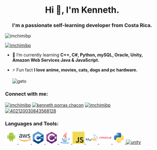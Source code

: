 <h1 align="center">Hi 👋, I'm Kenneth.</h1>
<h3 align="center">I'm a passionate self-learning developer from Costa Rica.</h3>

<p align="left"> <img src="https://komarev.com/ghpvc/?username=imchimibp&label=Profile%20views&color=68098b&style=plastic" alt="imchimibp" /> </p>

<p align="left"> <a href="https://twitter.com/imchimibp" target="blank"><img src="https://img.shields.io/twitter/follow/imchimibp?logo=twitter&style=for-the-badge" alt="imchimibp" /></a> </p>

- 🌱 I’m currently learning **C++, C#, Python, mySQL, Oracle, Unity, Amazon Web Services Java & JavaScript.**

- ⚡ Fun fact **I love anime, movies, cats, dogs and pc hardware.**

  ![geto](https://github.com/user-attachments/assets/f5659811-7aec-48b4-b399-4836c42cd163)


<h3 align="left">Connect with me:</h3>
<p align="left">
<a href="https://twitter.com/imchimibp" target="blank"><img align="center" src="https://raw.githubusercontent.com/rahuldkjain/github-profile-readme-generator/master/src/images/icons/Social/twitter.svg" alt="imchimibp" height="30" width="40" /></a>
<a href="https://linkedin.com/in/kenneth porras chacon" target="blank"><img align="center" src="https://raw.githubusercontent.com/rahuldkjain/github-profile-readme-generator/master/src/images/icons/Social/linked-in-alt.svg" alt="kenneth porras chacon" height="30" width="40" /></a>
<a href="https://instagram.com/imchimibp" target="blank"><img align="center" src="https://raw.githubusercontent.com/rahuldkjain/github-profile-readme-generator/master/src/images/icons/Social/instagram.svg" alt="imchimibp" height="30" width="40" /></a>
<a href="https://discord.gg/402120030843568128" target="blank"><img align="center" src="https://raw.githubusercontent.com/rahuldkjain/github-profile-readme-generator/master/src/images/icons/Social/discord.svg" alt="402120030843568128" height="30" width="40" /></a>
</p>

<h3 align="left">Languages and Tools:</h3>
<p align="left"> <a href="https://developer.android.com" target="_blank" rel="noreferrer"> <img src="https://raw.githubusercontent.com/devicons/devicon/master/icons/android/android-original-wordmark.svg" alt="android" width="40" height="40"/> </a> <a href="https://aws.amazon.com" target="_blank" rel="noreferrer"> <img src="https://raw.githubusercontent.com/devicons/devicon/master/icons/amazonwebservices/amazonwebservices-original-wordmark.svg" alt="aws" width="40" height="40"/> </a> <a href="https://www.w3schools.com/cpp/" target="_blank" rel="noreferrer"> <img src="https://raw.githubusercontent.com/devicons/devicon/master/icons/cplusplus/cplusplus-original.svg" alt="cplusplus" width="40" height="40"/> </a> <a href="https://www.w3schools.com/cs/" target="_blank" rel="noreferrer"> <img src="https://raw.githubusercontent.com/devicons/devicon/master/icons/csharp/csharp-original.svg" alt="csharp" width="40" height="40"/> </a> <a href="https://www.java.com" target="_blank" rel="noreferrer"> <img src="https://raw.githubusercontent.com/devicons/devicon/master/icons/java/java-original.svg" alt="java" width="40" height="40"/> </a> <a href="https://developer.mozilla.org/en-US/docs/Web/JavaScript" target="_blank" rel="noreferrer"> <img src="https://raw.githubusercontent.com/devicons/devicon/master/icons/javascript/javascript-original.svg" alt="javascript" width="40" height="40"/> </a> <a href="https://www.mysql.com/" target="_blank" rel="noreferrer"> <img src="https://raw.githubusercontent.com/devicons/devicon/master/icons/mysql/mysql-original-wordmark.svg" alt="mysql" width="40" height="40"/> </a> <a href="https://www.oracle.com/" target="_blank" rel="noreferrer"> <img src="https://raw.githubusercontent.com/devicons/devicon/master/icons/oracle/oracle-original.svg" alt="oracle" width="40" height="40"/> </a> <a href="https://www.python.org" target="_blank" rel="noreferrer"> <img src="https://raw.githubusercontent.com/devicons/devicon/master/icons/python/python-original.svg" alt="python" width="40" height="40"/> </a> <a href="https://unity.com/" target="_blank" rel="noreferrer"> <img src="https://www.vectorlogo.zone/logos/unity3d/unity3d-icon.svg" alt="unity" width="40" height="40"/> </a> </p>
